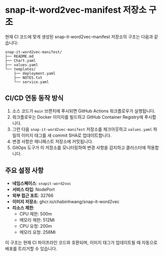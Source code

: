 # snap-it-word2vec-manifest 저장소 구조

현재 CI 코드에 맞게 생성된 snap-it-word2vec-manifest 저장소의 구조는 다음과 같습니다:

```
snap-it-word2vec-manifest/
├── README.md
├── Chart.yaml
├── values.yaml
└── templates/
    ├── deployment.yaml
    ├── NOTES.txt
    └── service.yaml
```

## CI/CD 연동 동작 방식

1. 소스 코드가 `main` 브랜치에 푸시되면 GitHub Actions 워크플로우가 실행됩니다.
2. 워크플로우는 Docker 이미지를 빌드하고 GitHub Container Registry에 푸시합니다.
3. 그런 다음 `snap-it-word2vec-manifest` 저장소를 체크아웃하고 `values.yaml` 파일의 이미지 태그를 새 commit SHA로 업데이트합니다.
4. 변경 사항은 매니페스트 저장소에 커밋됩니다.
5. GitOps 도구가 이 저장소를 모니터링하여 변경 사항을 감지하고 클러스터에 적용합니다.

## 주요 설정 사항

- **네임스페이스**: `snapit-word2voc`
- **서비스 타입**: NodePort
- **외부 접근 포트**: 32766
- **이미지 저장소**: ghcr.io/chabinhwang/snap-it-word2vec
- **리소스 제한**:
  - CPU 제한: 500m
  - 메모리 제한: 512Mi
  - CPU 요청: 200m
  - 메모리 요청: 256Mi

이 구조는 현재 CI 파이프라인 코드와 호환되며, 이미지 태그가 업데이트될 때 자동으로 배포를 트리거할 수 있습니다. 